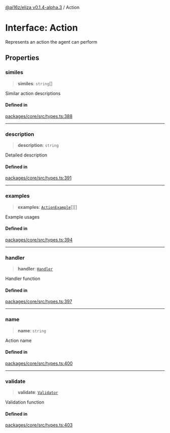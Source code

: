 [@ai16z/eliza v0.1.4-alpha.3](../index.md) / Action

# Interface: Action

Represents an action the agent can perform

## Properties

### similes

> **similes**: `string`[]

Similar action descriptions

#### Defined in

[packages/core/src/types.ts:388](https://github.com/madjin/eliza/blob/main/packages/core/src/types.ts#L388)

***

### description

> **description**: `string`

Detailed description

#### Defined in

[packages/core/src/types.ts:391](https://github.com/madjin/eliza/blob/main/packages/core/src/types.ts#L391)

***

### examples

> **examples**: [`ActionExample`](ActionExample.md)[][]

Example usages

#### Defined in

[packages/core/src/types.ts:394](https://github.com/madjin/eliza/blob/main/packages/core/src/types.ts#L394)

***

### handler

> **handler**: [`Handler`](../type-aliases/Handler.md)

Handler function

#### Defined in

[packages/core/src/types.ts:397](https://github.com/madjin/eliza/blob/main/packages/core/src/types.ts#L397)

***

### name

> **name**: `string`

Action name

#### Defined in

[packages/core/src/types.ts:400](https://github.com/madjin/eliza/blob/main/packages/core/src/types.ts#L400)

***

### validate

> **validate**: [`Validator`](../type-aliases/Validator.md)

Validation function

#### Defined in

[packages/core/src/types.ts:403](https://github.com/madjin/eliza/blob/main/packages/core/src/types.ts#L403)
